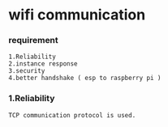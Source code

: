 # wifi communication

### requirement

    1.Reliability
    2.instance response 
    3.security
    4.better handshake ( esp to raspberry pi )
    
    
### 1.Reliability
    TCP communication protocol is used.
